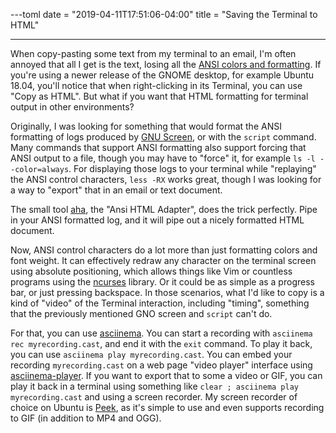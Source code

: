 ---toml
date = "2019-04-11T17:51:06-04:00"
title = "Saving the Terminal to HTML"

---

When copy-pasting some text from my terminal to an email, I'm often annoyed that all I get is the text, losing all the [ANSI colors and formatting](https://en.wikipedia.org/wiki/ANSI_escape_code). If you're using a newer release of the GNOME desktop, for example Ubuntu 18.04, you'll notice that when right-clicking in its Terminal, you can use "Copy as HTML". But what if you want that HTML formatting for terminal output in other environments?

Originally, I was looking for something that would format the ANSI formatting of logs produced by [GNU Screen](https://www.gnu.org/software/screen/), or with the `script` command. Many commands that support ANSI formatting also support forcing that ANSI output to a file, though you may have to "force" it, for example `ls -l --color=always`. For displaying those logs to your terminal while "replaying" the ANSI control characters, `less -RX` works great, though I was looking for a way to "export" that in an email or text document.

The small tool [aha](https://github.com/theZiz/aha), the "Ansi HTML Adapter", does the trick perfectly. Pipe in your ANSI formatted log, and it will pipe out a nicely formatted HTML document.

Now, ANSI control characters do a lot more than just formatting colors and font weight. It can effectively redraw any character on the terminal screen using absolute positioning, which allows things like Vim or countless programs using the [ncurses](https://en.m.wikipedia.org/wiki/Ncurses) library. Or it could be as simple as a progress bar, or just pressing backspace. In those scenarios, what I'd like to copy is a kind of "video" of the Terminal interaction, including "timing", something that the previously mentioned GNO screen and `script` can't do.

For that, you can use [asciinema](https://asciinema.org/). You can start a recording with `asciinema rec myrecording.cast`, and end it with the `exit` command. To play it back, you can use `asciinema play myrecording.cast`. You can embed your recording `myrecording.cast` on a web page "video player" interface using [asciinema-player](https://github.com/asciinema/asciinema-player). If you want to export that to some a video or GIF, you can play it back in a terminal using something like `clear ; asciinema play myrecording.cast` and using a screen recorder. My screen recorder of choice on Ubuntu is [Peek](https://github.com/phw/peek), as it's simple to use and even supports recording to GIF (in addition to MP4 and OGG).
